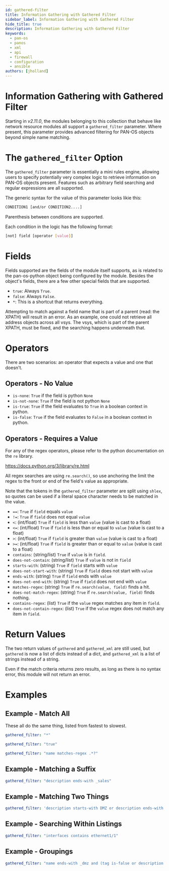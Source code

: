 ```yaml
---
id: gathered-filter
title: Information Gathering with Gathered Filter
sidebar_label: Information Gathering with Gathered Filter
hide_title: true
description: Information Gathering with Gathered Filter
keywords:
  - pan-os
  - panos
  - xml
  - api
  - firewall
  - configuration
  - ansible
authors: [jholland]
---
```


# Information Gathering with Gathered Filter

Starting in _v2.11.0_, the modules belonging to this collection that behave like
network resource modules all support a `gathered_filter` parameter. Where present,
this parameter provides advanced filtering for PAN-OS objects beyond simple name
matching.

# The `gathered_filter` Option

The `gathered_filter` parameter is essentially a mini rules engine, allowing users to
specify potentially very complex logic to retrieve information on PAN-OS objects
present. Features such as arbitrary field searching and regular expressions are all
supported.

The generic syntax for the value of this parameter looks likie this:

```bash
CONDITION1 [and/or CONDITION2....]
```

Parenthesis between conditions are supported.

Each condition in the logic has the following format:

```bash
[not] field [operator [value]]
```

# Fields

Fields supported are the fields of the module itself supports, as is related to the
pan-os-python object being configured by the module. Besides the object's fields, there
are a few other special fields that are supported.

- `true`: Always `True`.
- `false`: Always `False`.
- `*`: This is a shortcut that returns everything.

Attempting to match against a field name that is part of a parent (read: the XPATH)
will result in an error. As an example, one could not retrieve all address objects
across all vsys. The vsys, which is part of the parent XPATH, must be fixed, and the
searching happens underneath that.

# Operators

There are two scenarios: an operator that expects a value and one that doesn't.

## Operators - No Value

- `is-none`: `True` if the field is python `None`
- `is-not-none`: `True` if the field is not python `None`
- `is-true`: `True` if the field evaluates to `True` in a boolean context in python.
- `is-false`: `True` if the field evaluates to `False` in a boolean context in python.

## Operators - Requires a Value

For any of the regex operators, please refer to the python documentation on the `re` library.

https://docs.python.org/3/library/re.html

All regex searches are using `re.search()`, so use anchoring the limit the regex to the
front or end of the field's value as appropriate.

Note that the tokens in the `gathered_filter` parameter are split using `shlex`, so quotes
can be used if a literal space character needs to be matched in the value.

- `==`: `True` if `field` equals `value`
- `!=`: `True` if `field` does not equal `value`
- `<`: (int/float) `True` if `field` is less than `value` (value is cast to a float)
- `<=`: (int/float) `True` if `field` is less than or equal to `value` (value is cast to a float)
- `>`: (int/float) `True` if `field` is greater than `value` (value is cast to a float)
- `>=`: (int/float) `True` if `field` is greater than or equal to `value` (value is cast to a float)
- `contains`: (string/list) `True` if `value` is in `field`.
- `does-not-contain`: (string/list) `True` if `value` is not in `field`
- `starts-with`: (string) `True` if `field` starts with `value`
- `does-not-start-with`: (string) `True` if `field` does not start with `value`
- `ends-with`: (string) `True` if `field` ends with `value`
- `does-not-end-with`: (string) `True` if `field` does not end with `value`
- `matches-regex`: (string) `True` if `re.search(value, field)` finds a hit.
- `does-not-match-regex`: (string) `True` if `re.search(value, field)` finds nothing.
- `contains-regex`: (list) `True` if the `value` regex matches any item in `field`.
- `does-not-contain-regex`: (list) `True` if the `value` regex does not match any item in `field`.

# Return Values

The two return values of `gathered` and `gathered_xml` are still used, but `gathered` is now
a list of dicts instead of a dict, and `gathered_xml` is a list of strings instead of a string.

Even if the match criteria returns zero results, as long as there is no syntax error, this
module will not return an error.

# Examples

## Example - Match All

These all do the same thing, listed from fastest to slowest.

```yaml
gathered_filter: "*"
```

```yaml
gathered_filter: "true"
```

```yaml
gathered_filter: "name matches-regex .*?"
```

## Example - Matching a Suffix

```yaml
gathered_filter: "description ends-with _sales"
```

## Example - Matching Two Things

```yaml
gathered_filter: 'description starts-with DMZ or description ends-with " New Zealand"'
```

## Example - Searching Within Listings

```yaml
gathered_filter: "interfaces contains ethernet1/1"
```

## Example - Groupings

```yaml
gathered_filter: "name ends-with _dmz and (tag is-false or description is-false)"
```

